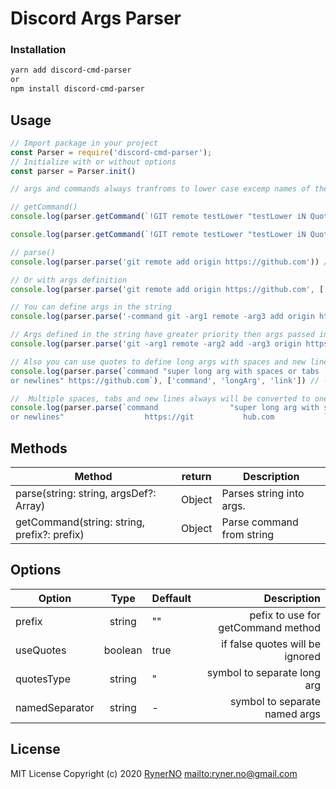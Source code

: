 # Discord Args Parser

### Installation 
```sh
yarn add discord-cmd-parser
or
npm install discord-cmd-parser
```
## Usage

```js
// Import package in your project
const Parser = require('discord-cmd-parser');
// Initialize with or without options
const parser = Parser.init()

// args and commands always tranfroms to lower case excemp names of the args and args in quotes

// getCommand()
console.log(parser.getCommand(`!GIT remote testLower "testLower iN Quotes" -namedNotInLower test`)) // ---> { command: 'git', parseArgs: function()}

console.log(parser.getCommand(`!GIT remote testLower "testLower iN Quotes" -namedNotInLower test`).parseArgs()) // ---> {command: 'git', args: {_: ['remote', 'testlower', 'testLower iN Quotes'], namedNotInLower: 'test'}

// parse()
console.log(parser.parse('git remote add origin https://github.com')) // ---> {_:['git', 'remote', 'add', 'origin', 'https://github.com']}

// Or with args definition
console.log(parser.parse('git remote add origin https://github.com', ['command', 'arg1', 'arg2', 'arg3'])) // ---> {_:['https://github.com'], command: 'git', arg1: 'remote', arg2: 'add', arg3: 'origin'}

// You can define args in the string
console.log(parser.parse('-command git -arg1 remote -arg3 add origin https://github.com')) // ---> {_:['https://github.com'], command: 'git', arg1: 'remote', arg2: 'add', arg3: 'origin'}

// Args defined in the string have greater priority then args passed in array
console.log(parser.parse('git -arg1 remote -arg2 add -arg3 origin https://github.com -command replaced'), ['command']) // ---> {_:['git', 'https://github.com'], command: 'replaced', arg1: 'remote', arg2: 'add', arg3: 'origin'}

// Also you can use quotes to define long args with spaces and new lines
console.log(parser.parse(`command "super long arg with spaces or tabs   
or newlines" https://github.com`), ['command', 'longArg', 'link']) // ---> {_:[], command: 'command', longarg: 'super long arg with spaces or tabs or newlines', link: 'https://github.com'}

//  Multiple spaces, tabs and new lines always will be converted to one space
console.log(parser.parse(`command                "super long arg with spaces or tabs   
or newlines"                  https://git           hub.com           `), ['command', 'longArg', 'link']) // ---> {_:['hub.com'], command: 'command', longArg: 'super long arg with spaces or tabs or newlines', link: 'https://git'}
```
## Methods
| Method  | return | Description  | 
| ------------- |:--------------:| ---------- |
| parse(string: string, argsDef?: Array<string>) | Object | Parses string into args.|
| getCommand(string: string, prefix?: prefix) | Object | Parse command from string|
## Options

| Option        | Type          | Deffault | Description  | 
| ------------- |:--------------:| ---------- | -----:|
| prefix | string | "" | pefix to use for getCommand method |
| useQuotes | boolean | true | if false quotes will be ignored | 
| quotesType| string | "|symbol to separate long arg |
|namedSeparator| string | - | symbol to separate named args |

## License
MIT License
Copyright (c) 2020 [RynerNO](https://github.com/RynerNO) <mailto:ryner.no@gmail.com>
